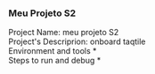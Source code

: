 ### Meu Projeto S2  
Project Name: meu projeto S2  
Project's Descriprion: onboard taqtile  
Environment and tools *  
Steps to run and debug *  
